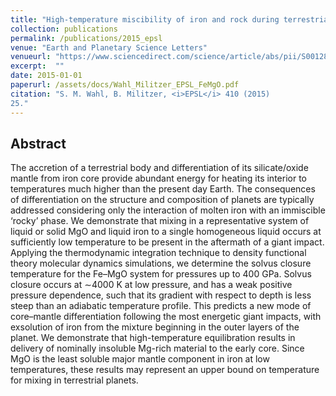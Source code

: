 ```yaml
---
title: "High-temperature miscibility of iron and rock during terrestrial planet formation"
collection: publications
permalink: /publications/2015_epsl
venue: "Earth and Planetary Science Letters"
venueurl: "https://www.sciencedirect.com/science/article/abs/pii/S0012821X14007067" 
excerpt:  ""
date: 2015-01-01
paperurl: /assets/docs/Wahl_Militzer_EPSL_FeMgO.pdf
citation: "S. M. Wahl, B. Militzer, <i>EPSL</i> 410 (2015)
25."
---
```


## Abstract
The accretion of a terrestrial body and differentiation of its silicate/oxide mantle from iron core provide abundant energy for heating its interior to temperatures much higher than the present day Earth. The consequences of differentiation on the structure and composition of planets are typically addressed considering only the interaction of molten iron with an immiscible ‘rocky’ phase. We demonstrate that mixing in a representative system of liquid or solid MgO and liquid iron to a single homogeneous liquid occurs at sufficiently low temperature to be present in the aftermath of a giant impact. Applying the thermodynamic integration technique to density functional theory molecular dynamics simulations, we determine the solvus closure temperature for the Fe–MgO system for pressures up to 400 GPa. Solvus closure occurs at ∼4000 K at low pressure, and has a weak positive pressure dependence, such that its gradient with respect to depth is less steep than an adiabatic temperature profile. This predicts a new mode of core–mantle differentiation following the most energetic giant impacts, with exsolution of iron from the mixture beginning in the outer layers of the planet. We demonstrate that high-temperature equilibration results in delivery of nominally insoluble Mg-rich material to the early core. Since MgO is the least soluble major mantle component in iron at low temperatures, these results may represent an upper bound on temperature for mixing in terrestrial planets.
